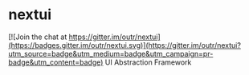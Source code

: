 # nextui

[![Join the chat at https://gitter.im/outr/nextui](https://badges.gitter.im/outr/nextui.svg)](https://gitter.im/outr/nextui?utm_source=badge&utm_medium=badge&utm_campaign=pr-badge&utm_content=badge)
UI Abstraction Framework
